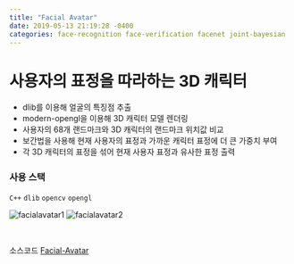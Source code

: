 ```yaml
---
title: "Facial Avatar"
date: 2019-05-13 21:19:28 -0400
categories: face-recognition face-verification facenet joint-bayesian 
---
```

# 사용자의 표정을 따라하는 3D 캐릭터 <br>

* dlib를 이용해 얼굴의 특징점 추출
* modern-opengl을 이용해 3D 캐릭터 모델 렌더링
* 사용자의 68개 랜드마크와 3D 캐릭터의 랜드마크 위치값 비교
* 보간법을 사용해 현재 사용자의 표정과 가까운 캐릭터 표정에 더 큰 가중치 부여
* 각 3D 캐릭터의 표정을 섞어 현재 사용자 표정과 유사한 표정 출력

### 사용 스택 <br>

`C++` `dlib` `opencv` `opengl`

![facialavatar1](https://user-images.githubusercontent.com/31815711/58609232-d851c200-82e1-11e9-9207-e4d47815153d.png)
![facialavatar2](https://user-images.githubusercontent.com/31815711/58609233-d851c200-82e1-11e9-976a-b3784009ffc6.png)

<br>



소스코드 [Facial-Avatar][avatar-gh]

[avatar-gh]:   https://github.com/godute/Facial-Avatar
